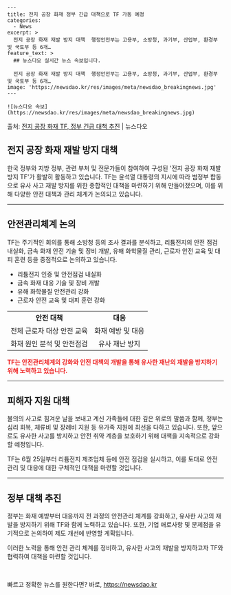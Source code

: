     ---
    title: 전지 공장 화재 정부 긴급 대책으로 TF 가동 예정
    categories:
      - News
    excerpt: >
      전지 공장 화재 재발 방지 대책  행정안전부는 고용부, 소방청, 과기부, 산업부, 환경부 및 국토부 등 6개…
    feature_text: >
      ## 뉴스다오 실시간 뉴스 속보입니다.
    
      전지 공장 화재 재발 방지 대책  행정안전부는 고용부, 소방청, 과기부, 산업부, 환경부 및 국토부 등 6개…
    image: 'https://newsdao.kr/res/images/meta/newsdao_breakingnews.jpg'
    ---
    
    ![뉴스다오 속보](https://newsdao.kr/res/images/meta/newsdao_breakingnews.jpg)

<p>출처: <a href="https://newsdao.kr/4591" rel="dofollow">전지 공장 화재 TF, 정부 긴급 대책 추진</a> | 뉴스다오</p>

<h2 data-ke-size="size26"><b>전지 공장 화재 재발 방지 대책</b></h2>

<p data-ke-size="size16">한국 정부와 지방 정부, 관련 부처 및 전문가들이 참여하여 구성된 '전지 공장 화재 재발방지 TF'가 활발히 활동하고 있습니다. TF는 윤석열 대통령의 지시에 따라 범정부 합동으로 유사 사고 재발 방지를 위한 종합적인 대책을 마련하기 위해 만들어졌으며, 이를 위해 다양한 안전 대책과 관리 체계가 논의되고 있습니다.</p>
  
<hr>
<h2 data-ke-size="size24">안전관리체계 논의</h2>

<p data-ke-size="size16">TF는 주기적인 회의를 통해 소방청 등의 조사 결과를 분석하고, 리튬전지의 안전 점검 내실화, 금속 화재 안전 기술 및 장비 개발, 유해 화학물질 관리, 근로자 안전 교육 및 대피 훈련 등을 중점적으로 논의하고 있습니다.</p>

<ul>
  <li>리튬전지 인증 및 안전점검 내실화</li>
  <li>금속 화재 대응 기술 및 장비 개발</li>
  <li>유해 화학물질 안전관리 강화</li>
  <li>근로자 안전 교육 및 대피 훈련 강화</li>
</ul>

<table>
	<tr>
		<td style="text-align: center; height: 17px;"><b>안전 대책</b></td>
		<td style="text-align: center; height: 17px;"><b>대응</b></td>
	</tr>
	<tr>
		<td style="text-align: center; height: 17px;">전체 근로자 대상 안전 교육</td>
		<td style="text-align: center; height: 17px;">화재 예방 및 대응</td>
	</tr>
	<tr>
		<td style="text-align: center; height: 17px;">화재 원인 분석 및 안전점검</td>
		<td style="text-align: center; height: 17px;">유사 재난 방지</td>
	</tr>
</table>

<b><span style="color: #ee2323;">TF는 안전관리체계의 강화와 안전 대책의 개발을 통해 유사한 재난의 재발을 방지하기 위해 노력하고 있습니다.</span></b>

<hr>
<h2 data-ke-size="size24">피해자 지원 대책</h2>

<p data-ke-size="size16">불의의 사고로 힘겨운 날을 보내고 계신 가족들에 대한 깊은 위로의 말씀과 함께, 정부는 심리 회복, 체류비 및 장례비 지원 등 유가족 지원에 최선을 다하고 있습니다. 또한, 앞으로도 유사한 사고를 방지하고 안전 취약 계층을 보호하기 위해 대책을 지속적으로 강화할 예정입니다.</p>

<p data-ke-size="size16">TF는 6월 25일부터 리튬전지 제조업체 등에 안전 점검을 실시하고, 이를 토대로 안전 관리 및 대응에 대한 구체적인 대책을 마련할 것입니다.</p>

<hr>
<h2 data-ke-size="size24">정부 대책 추진</h2>

<p data-ke-size="size16">정부는 화재 예방부터 대응까지 전 과정의 안전관리 체계를 강화하고, 유사한 사고의 재발을 방지하기 위해 TF와 함께 노력하고 있습니다. 또한, 기업 애로사항 및 문제점을 유기적으로 논의하여 제도 개선에 반영할 계획입니다.</p>

<p data-ke-size="size16">이러한 노력을 통해 안전 관리 체계를 정비하고, 유사한 사고의 재발을 방지하고자 TF와 협력하여 대책을 마련할 것입니다.</p>

<p data-ke-size="size16">&nbsp;</p> 

빠르고 정확한 뉴스를 원한다면? 바로, <a href="https://newsdao.kr" rel="dofollow">https://newsdao.kr</a>


    
